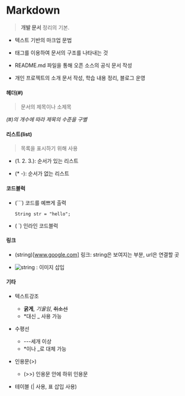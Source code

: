 # Markdown

> **개발 문서** 정리의 기본.

- 텍스트 기반의 마크업 문법

- 태그를 이용하여 문서의 구조를 나타내는 것

- README.md 파일을 통해 오픈 소스의 공식 문서 작성

- 개인 프로젝트의 소개 문서 작성, 학습 내용 정리, 블로그 운영



#### 헤더(#)

> 문서의 제목이나 소제목

*(#)의 개수에 따라 제목의 수준을 구별*



#### 리스트(list)

> 목록을 표시하기 위해 사용

- (1. 2. 3.): 순서가 있는 리스트

- (* -): 순서가 없는 리스트



#### 코드블럭

- (```)	코드를 예쁘게 출력

  ```String str = "hello";```

- ( `)	인라인 코드블럭



#### 링크

- (string)[www.google.com] 링크: string은 보여지는 부분, url은 연결할 곳

- ![string]() : 이미지 삽입



#### 기타

- 텍스트강조
  - **굵게**, *기울임*, ~~취소선~~
  - *대신 _ 사용 가능

- 수평선
  - ---세개 이상
  - *이나 _로 대체 가능

- 인용문(>)
  - (>>) 인용문 안에 하위 인용문

- 테이블 (| 사용, 표 삽입 사용)